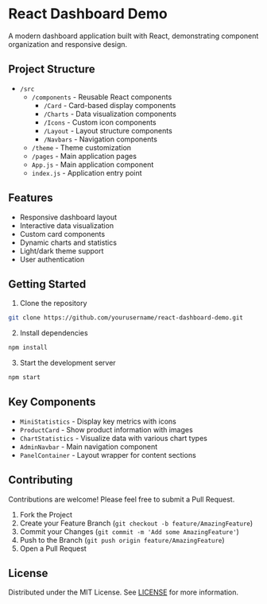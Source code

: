 # React Dashboard Demo

A modern dashboard application built with React, demonstrating component organization and responsive design.

## Project Structure

- `/src`
  - `/components` - Reusable React components
    - `/Card` - Card-based display components
    - `/Charts` - Data visualization components
    - `/Icons` - Custom icon components
    - `/Layout` - Layout structure components
    - `/Navbars` - Navigation components
  - `/theme` - Theme customization
  - `/pages` - Main application pages
  - `App.js` - Main application component
  - `index.js` - Application entry point

## Features

- Responsive dashboard layout
- Interactive data visualization
- Custom card components
- Dynamic charts and statistics
- Light/dark theme support
- User authentication

## Getting Started

1. Clone the repository
```sh
git clone https://github.com/yourusername/react-dashboard-demo.git
```

2. Install dependencies
```sh
npm install
```

3. Start the development server
```sh
npm start
```

## Key Components

- `MiniStatistics` - Display key metrics with icons
- `ProductCard` - Show product information with images
- `ChartStatistics` - Visualize data with various chart types
- `AdminNavbar` - Main navigation component
- `PanelContainer` - Layout wrapper for content sections

## Contributing

Contributions are welcome! Please feel free to submit a Pull Request.

1. Fork the Project
2. Create your Feature Branch (`git checkout -b feature/AmazingFeature`)
3. Commit your Changes (`git commit -m 'Add some AmazingFeature'`)
4. Push to the Branch (`git push origin feature/AmazingFeature`)
5. Open a Pull Request

## License

Distributed under the MIT License. See [LICENSE](./LICENSE) for more information.
